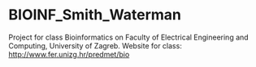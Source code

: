 # BIOINF_Smith_Waterman
Project for class Bioinformatics on Faculty of Electrical Engineering and Computing, University of Zagreb. Website for class: http://www.fer.unizg.hr/predmet/bio
